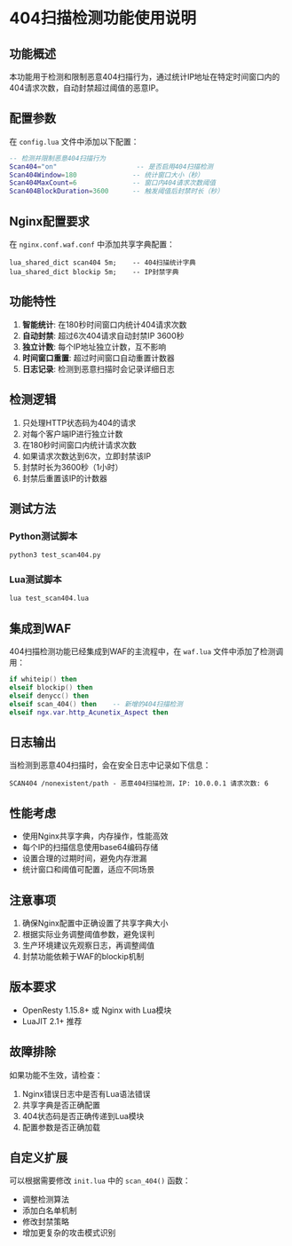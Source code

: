 # 404扫描检测功能使用说明

## 功能概述

本功能用于检测和限制恶意404扫描行为，通过统计IP地址在特定时间窗口内的404请求次数，自动封禁超过阈值的恶意IP。

## 配置参数

在 `config.lua` 文件中添加以下配置：

```lua
-- 检测并限制恶意404扫描行为
Scan404="on"                    -- 是否启用404扫描检测
Scan404Window=180              -- 统计窗口大小（秒）
Scan404MaxCount=6              -- 窗口内404请求次数阈值
Scan404BlockDuration=3600      -- 触发阈值后封禁时长（秒）
```

## Nginx配置要求

在 `nginx.conf.waf.conf` 中添加共享字典配置：

```nginx
lua_shared_dict scan404 5m;    -- 404扫描统计字典
lua_shared_dict blockip 5m;    -- IP封禁字典
```

## 功能特性

1. **智能统计**: 在180秒时间窗口内统计404请求次数
2. **自动封禁**: 超过6次404请求自动封禁IP 3600秒
3. **独立计数**: 每个IP地址独立计数，互不影响
4. **时间窗口重置**: 超过时间窗口自动重置计数器
5. **日志记录**: 检测到恶意扫描时会记录详细日志

## 检测逻辑

1. 只处理HTTP状态码为404的请求
2. 对每个客户端IP进行独立计数
3. 在180秒时间窗口内统计请求次数
4. 如果请求次数达到6次，立即封禁该IP
5. 封禁时长为3600秒（1小时）
6. 封禁后重置该IP的计数器

## 测试方法

### Python测试脚本
```bash
python3 test_scan404.py
```

### Lua测试脚本
```bash
lua test_scan404.lua
```

## 集成到WAF

404扫描检测功能已经集成到WAF的主流程中，在 `waf.lua` 文件中添加了检测调用：

```lua
if whiteip() then
elseif blockip() then
elseif denycc() then
elseif scan_404() then    -- 新增的404扫描检测
elseif ngx.var.http_Acunetix_Aspect then
```

## 日志输出

当检测到恶意404扫描时，会在安全日志中记录如下信息：

```
SCAN404 /nonexistent/path - 恶意404扫描检测，IP: 10.0.0.1 请求次数: 6
```

## 性能考虑

- 使用Nginx共享字典，内存操作，性能高效
- 每个IP的扫描信息使用base64编码存储
- 设置合理的过期时间，避免内存泄漏
- 统计窗口和阈值可配置，适应不同场景

## 注意事项

1. 确保Nginx配置中正确设置了共享字典大小
2. 根据实际业务调整阈值参数，避免误判
3. 生产环境建议先观察日志，再调整阈值
4. 封禁功能依赖于WAF的blockip机制

## 版本要求

- OpenResty 1.15.8+ 或 Nginx with Lua模块
- LuaJIT 2.1+ 推荐

## 故障排除

如果功能不生效，请检查：

1. Nginx错误日志中是否有Lua语法错误
2. 共享字典是否正确配置
3. 404状态码是否正确传递到Lua模块
4. 配置参数是否正确加载

## 自定义扩展

可以根据需要修改 `init.lua` 中的 `scan_404()` 函数：

- 调整检测算法
- 添加白名单机制
- 修改封禁策略
- 增加更复杂的攻击模式识别